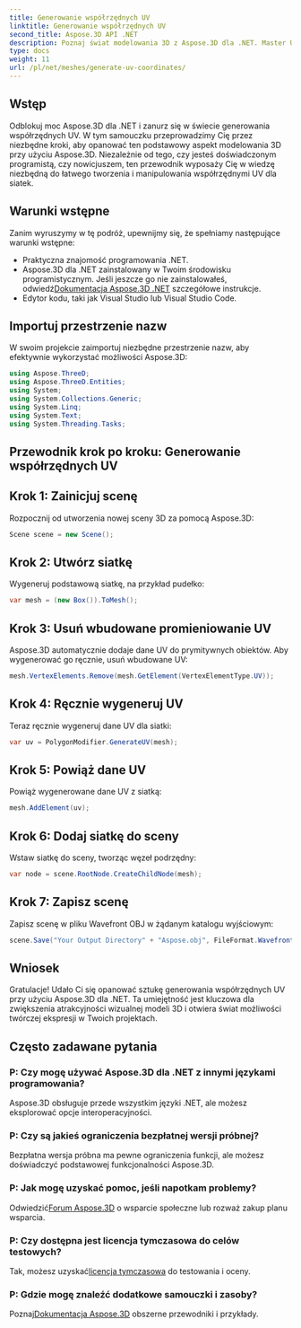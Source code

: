 ```yaml
---
title: Generowanie współrzędnych UV
linktitle: Generowanie współrzędnych UV
second_title: Aspose.3D API .NET
description: Poznaj świat modelowania 3D z Aspose.3D dla .NET. Master UV koordynuje generowanie bez wysiłku. Podnieś poziom swoich projektów już teraz!
type: docs
weight: 11
url: /pl/net/meshes/generate-uv-coordinates/
---
```

## Wstęp
Odblokuj moc Aspose.3D dla .NET i zanurz się w świecie generowania współrzędnych UV. W tym samouczku przeprowadzimy Cię przez niezbędne kroki, aby opanować ten podstawowy aspekt modelowania 3D przy użyciu Aspose.3D. Niezależnie od tego, czy jesteś doświadczonym programistą, czy nowicjuszem, ten przewodnik wyposaży Cię w wiedzę niezbędną do łatwego tworzenia i manipulowania współrzędnymi UV dla siatek.
## Warunki wstępne
Zanim wyruszymy w tę podróż, upewnijmy się, że spełniamy następujące warunki wstępne:
- Praktyczna znajomość programowania .NET.
-  Aspose.3D dla .NET zainstalowany w Twoim środowisku programistycznym. Jeśli jeszcze go nie zainstalowałeś, odwiedź[Dokumentacja Aspose.3D .NET](https://reference.aspose.com/3d/net/) szczegółowe instrukcje.
- Edytor kodu, taki jak Visual Studio lub Visual Studio Code.
## Importuj przestrzenie nazw
W swoim projekcie zaimportuj niezbędne przestrzenie nazw, aby efektywnie wykorzystać możliwości Aspose.3D:
```csharp
using Aspose.ThreeD;
using Aspose.ThreeD.Entities;
using System;
using System.Collections.Generic;
using System.Linq;
using System.Text;
using System.Threading.Tasks;
```
## Przewodnik krok po kroku: Generowanie współrzędnych UV
## Krok 1: Zainicjuj scenę
Rozpocznij od utworzenia nowej sceny 3D za pomocą Aspose.3D:
```csharp
Scene scene = new Scene();
```
## Krok 2: Utwórz siatkę
Wygeneruj podstawową siatkę, na przykład pudełko:
```csharp
var mesh = (new Box()).ToMesh();
```
## Krok 3: Usuń wbudowane promieniowanie UV
Aspose.3D automatycznie dodaje dane UV do prymitywnych obiektów. Aby wygenerować go ręcznie, usuń wbudowane UV:
```csharp
mesh.VertexElements.Remove(mesh.GetElement(VertexElementType.UV));
```
## Krok 4: Ręcznie wygeneruj UV
Teraz ręcznie wygeneruj dane UV dla siatki:
```csharp
var uv = PolygonModifier.GenerateUV(mesh);
```
## Krok 5: Powiąż dane UV
Powiąż wygenerowane dane UV z siatką:
```csharp
mesh.AddElement(uv);
```
## Krok 6: Dodaj siatkę do sceny
Wstaw siatkę do sceny, tworząc węzeł podrzędny:
```csharp
var node = scene.RootNode.CreateChildNode(mesh);
```
## Krok 7: Zapisz scenę
Zapisz scenę w pliku Wavefront OBJ w żądanym katalogu wyjściowym:
```csharp
scene.Save("Your Output Directory" + "Aspose.obj", FileFormat.WavefrontOBJ);
```
## Wniosek
Gratulacje! Udało Ci się opanować sztukę generowania współrzędnych UV przy użyciu Aspose.3D dla .NET. Ta umiejętność jest kluczowa dla zwiększenia atrakcyjności wizualnej modeli 3D i otwiera świat możliwości twórczej ekspresji w Twoich projektach.
## Często zadawane pytania
### P: Czy mogę używać Aspose.3D dla .NET z innymi językami programowania?
Aspose.3D obsługuje przede wszystkim języki .NET, ale możesz eksplorować opcje interoperacyjności.
### P: Czy są jakieś ograniczenia bezpłatnej wersji próbnej?
Bezpłatna wersja próbna ma pewne ograniczenia funkcji, ale możesz doświadczyć podstawowej funkcjonalności Aspose.3D.
### P: Jak mogę uzyskać pomoc, jeśli napotkam problemy?
 Odwiedzić[Forum Aspose.3D](https://forum.aspose.com/c/3d/18) o wsparcie społeczne lub rozważ zakup planu wsparcia.
### P: Czy dostępna jest licencja tymczasowa do celów testowych?
 Tak, możesz uzyskać[licencja tymczasowa](https://purchase.aspose.com/temporary-license/) do testowania i oceny.
### P: Gdzie mogę znaleźć dodatkowe samouczki i zasoby?
 Poznaj[Dokumentacja Aspose.3D](https://reference.aspose.com/3d/net/) obszerne przewodniki i przykłady.